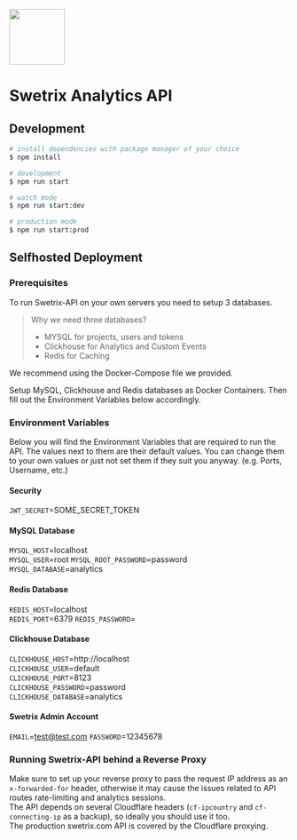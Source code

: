 <img src="https://swetrix.com/assets/logo_blue.svg" alt="" height="100" />

# Swetrix Analytics API

## Development

```bash
# install dependencies with package manager of your choice
$ npm install

# development
$ npm run start

# watch mode
$ npm run start:dev

# production mode
$ npm run start:prod
```

## Selfhosted Deployment

### Prerequisites

To run Swetrix-API on your own servers you need to setup 3 databases.

> Why we need three databases?
>
> - MYSQL for projects, users and tokens
> - Clickhouse for Analytics and Custom Events
> - Redis for Caching

We recommend using the Docker-Compose file we provided.

Setup MySQL, Clickhouse and Redis databases as Docker Containers.
Then fill out the Environment Variables below accordingly.

### Environment Variables

Below you will find the Environment Variables that are required to run the API. The values next to them are their default values. You can change them to your own values or just not set them if they suit you anyway. (e.g. Ports, Username, etc.)

#### Security

`JWT_SECRET`=SOME_SECRET_TOKEN

#### MySQL Database

`MYSQL_HOST`=localhost  
`MYSQL_USER`=root
`MYSQL_ROOT_PASSWORD`=password  
`MYSQL_DATABASE`=analytics

#### Redis Database

`REDIS_HOST`=localhost  
`REDIS_PORT`=6379
`REDIS_PASSWORD`=

#### Clickhouse Database

`CLICKHOUSE_HOST`=http://localhost  
`CLICKHOUSE_USER`=default  
`CLICKHOUSE_PORT`=8123  
`CLICKHOUSE_PASSWORD`=password  
`CLICKHOUSE_DATABASE`=analytics

#### Swetrix Admin Account

`EMAIL`=test@test.com
`PASSWORD`=12345678

### Running Swetrix-API behind a Reverse Proxy

Make sure to set up your reverse proxy to pass the request IP address as an `x-forwarded-for` header, otherwise it may cause the issues related to API routes rate-limiting and analytics sessions.  
The API depends on several Cloudflare headers (`cf-ipcountry` and `cf-connecting-ip` as a backup), so ideally you should use it too.  
The production swetrix.com API is covered by the Cloudflare proxying.
